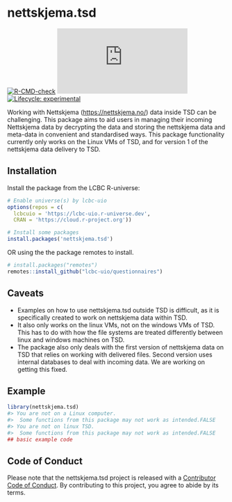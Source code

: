 
<!-- README.md is generated from README.Rmd. Please edit that file -->

# nettskjema.tsd

<!-- badges: start -->

[![R-CMD-check](https://github.com/Athanasiamo/nettskjema.tsd/actions/workflows/R-CMD-check.yaml/badge.svg)](https://github.com/Athanasiamo/nettskjema.tsd/actions/workflows/R-CMD-check.yaml)
[![CRAN
status](https://www.r-pkg.org/badges/version/nettskjema.tsd)](https://CRAN.R-project.org/package=nettskjema.tsd)
[![Lifecycle:
experimental](https://img.shields.io/badge/lifecycle-experimental-orange.svg)](https://lifecycle.r-lib.org/articles/stages.html#experimental)
<!-- [![downloads](https://cranlogs.r-pkg.org/badges/last-month/nettskjema.tsd?color=blue)](https://r-pkg.org/pkg/nettskjema.tsd) -->
<!-- badges: end -->

Working with Nettskjema (<https://nettskjema.no/>) data inside TSD can
be challenging. This package aims to aid users in managing their
incoming Nettskjema data by decrypting the data and storing the
nettskjema data and meta-data in convenient and standardised ways. This
package functionality currently only works on the Linux VMs of TSD, and
for version 1 of the nettskjema data delivery to TSD.

## Installation

Install the package from the LCBC R-universe:

``` r
# Enable universe(s) by lcbc-uio
options(repos = c(
  lcbcuio = 'https://lcbc-uio.r-universe.dev',
  CRAN = 'https://cloud.r-project.org'))

# Install some packages
install.packages('nettskjema.tsd')
```

OR using the the package remotes to install.

``` r
# install.packages("remotes")
remotes::install_github("lcbc-uio/questionnaires")
```

## Caveats

-   Examples on how to use nettskjema.tsd outside TSD is difficult, as
    it is specifically created to work on nettskjema data within TSD.
-   It also only works on the linux VMs, not on the windows VMs of TSD.
    This has to do with how the file systems are treated differently
    between linux and windows machines on TSD.
-   The package also only deals with the first version of nettskjema
    data on TSD that relies on working with delivered files. Second
    version uses internal databases to deal with incoming data. We are
    working on getting this fixed.

## Example

``` r
library(nettskjema.tsd)
#> You are not on a Linux computer.
#>  Some functions from this package may not work as intended.FALSE
#> You are not on linux TSD.
#>  Some functions from this package may not work as intended.FALSE
## basic example code
```

## Code of Conduct

Please note that the nettskjema.tsd project is released with a
[Contributor Code of
Conduct](https://athanasiamo.github.io/nettskjema.tsd/CODE_OF_CONDUCT.html).
By contributing to this project, you agree to abide by its terms.
